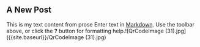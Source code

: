 ## A New Post
This is my text content from prose
Enter text in [Markdown](http://daringfireball.net/projects/markdown/). Use the toolbar above, or click the **?** button for formatting help.![QrCodeImage (31).jpg]({{site.baseurl}}/QrCodeImage (31).jpg)

